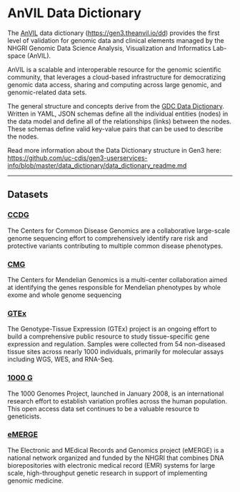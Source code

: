 # AnVIL Data Dictionary

The [AnVIL](https://www.genome.gov/Funded-Programs-Projects/Computational-Genomics-and-Data-Science-Program/Genomic-Analysis-Visualization-Informatics-Lab-space-AnVIL) data dictionary (https://gen3.theanvil.io/dd) provides the first level of validation for genomic data and clinical elements managed by the NHGRI Genomic Data Science Analysis, Visualization and Informatics Lab-space (AnVIL). 

AnVIL is a scalable and interoperable resource for the genomic scientific community, that leverages a cloud-based infrastructure for democratizing genomic data access, sharing and computing across large genomic, and genomic-related data sets. 

The general structure and concepts derive from the [GDC Data Dictionary](https://github.com/nci-gdc/gdcdictionary). Written in YAML, JSON schemas define all the individual entities (nodes) in the data model and define all of the relationships (links) between the nodes. These schemas define valid key-value pairs that can be used to describe the nodes. 

Read more information about the Data Dictionary structure in Gen3 here:
https://github.com/uc-cdis/gen3-userservices-info/blob/master/data_dictionary/data_dictionary_readme.md

--------------------------

## Datasets

### [CCDG](https://www.genome.gov/Funded-Programs-Projects/NHGRI-Genome-Sequencing-Program/Centers-for-Common-Disease-Genomics)
The Centers for Common Disease Genomics are a collaborative large-scale genome sequencing effort to comprehensively identify rare risk and protective variants contributing to multiple common disease phenotypes.

### [CMG](https://www.genome.gov/Funded-Programs-Projects/NHGRI-Genome-Sequencing-Program/Centers-for-Mendelian-Genomics-CMG)
The Centers for Mendelian Genomics is a multi-center collaboration aimed at identifying the genes responsible for Mendelian phenotypes by whole exome and whole genome sequencing

### [GTEx](https://gtexportal.org/home/)
The Genotype-Tissue Expression (GTEx) project is an ongoing effort to build a comprehensive public resource to study tissue-specific gene expression and regulation. Samples were collected from 54 non-diseased tissue sites across nearly 1000 individuals, primarily for molecular assays including WGS, WES, and RNA-Seq.

### [1000 G](https://www.internationalgenome.org/)
The 1000 Genomes Project, launched in January 2008, is an international research effort to establish variation profiles across the human population. This open access data set continues to be a valuable resource to geneticists.

### [eMERGE](https://emerge-network.org/)
The Electronic and MEdical Records and Genomics project (eMERGE) is a national network organized and funded by the NHGRI that combines DNA biorepositories with electronic medical record (EMR) systems for large scale, high-throughput genetic research in support of implementing genomic medicine.
